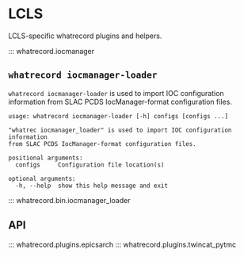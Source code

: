 # LCLS

LCLS-specific whatrecord plugins and helpers.

::: whatrecord.iocmanager

## ``whatrecord iocmanager-loader``

``whatrecord iocmanager-loader`` is used to import IOC configuration
information from SLAC PCDS IocManager-format configuration files.

```
usage: whatrecord iocmanager-loader [-h] configs [configs ...]

"whatrec iocmanager_loader" is used to import IOC configuration information
from SLAC PCDS IocManager-format configuration files.

positional arguments:
  configs     Configuration file location(s)

optional arguments:
  -h, --help  show this help message and exit
```

::: whatrecord.bin.iocmanager_loader

## API
::: whatrecord.plugins.epicsarch
::: whatrecord.plugins.twincat_pytmc

